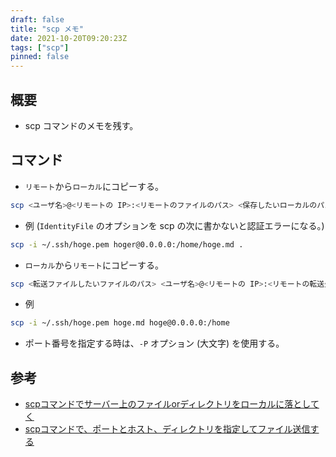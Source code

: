 ```yaml
---
draft: false
title: "scp メモ"
date: 2021-10-20T09:20:23Z
tags: ["scp"]
pinned: false
---
```


## 概要

- scp コマンドのメモを残す。

## コマンド

- `リモート`から`ローカル`にコピーする。

```bash
scp <ユーザ名>@<リモートの IP>:<リモートのファイルのパス> <保存したいローカルのパス>
```

- 例 (`IdentityFile` のオプションを scp の次に書かないと認証エラーになる。)

```bash
scp -i ~/.ssh/hoge.pem hoger@0.0.0.0:/home/hoge.md .
```

- `ローカル`から`リモート`にコピーする。

```bash
scp <転送ファイルしたいファイルのパス> <ユーザ名>@<リモートの IP>:<リモートの転送先のパス>
```

- 例

```bash
scp -i ~/.ssh/hoge.pem hoge.md hoge@0.0.0.0:/home
```

- ポート番号を指定する時は、`-P` オプション (大文字) を使用する。

## 参考

- [scpコマンドでサーバー上のファイルorディレクトリをローカルに落としてく](https://qiita.com/katsukii/items/225cd3de6d3d06a9abcb)
- [scpコマンドで、ポートとホスト、ディレクトリを指定してファイル送信する](https://qiita.com/2ko2ko/items/fe3bd0d37d04d21344db)
